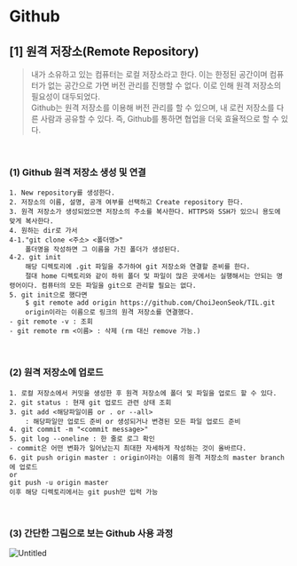 # Github
## [1] 원격 저장소(Remote Repository)
> 내가 소유하고 있는 컴퓨터는 로컬 저장소라고 한다. 이는 한정된 공간이며 컴퓨터가 없는 공간으로 가면 버전 관리를 진행할 수 없다. 이로 인해 원격 저장소의 필요성이 대두되었다. <br> Github는 원격 저장소를 이용해 버전 관리를 할 수 있으며, 내 로컨 저장소를 다른 사람과 공유할 수 있다. 즉, Github를 통하면 협업을 더욱 효율적으로 할 수 있다.
<br>

### (1) Github 원격 저장소 생성 및 연결
```
1. New repository를 생성한다.
2. 저장소의 이름, 설명, 공개 여부를 선택하고 Create repository 한다.
3. 원격 저장소가 생성되었으면 저장소의 주소를 복사한다. HTTPS와 SSH가 있으니 용도에 맞게 복사한다.
4. 원하는 dir로 가서 
4-1."git clone <주소> <폴더명>"
    폴더명을 작성하면 그 이름을 가진 폴더가 생성된다. 
4-2. git init
    해당 디렉토리에 .git 파일을 추가하여 git 저장소와 연결할 준비를 한다. 
    절대 home 디렉토리와 같이 하위 폴더 및 파일이 많은 곳에서는 실행해서는 안되는 명령어이다. 컴퓨터의 모든 파일을 git으로 관리할 필요는 없다.
5. git init으로 했다면 
    $ git remote add origin https://github.com/ChoiJeonSeok/TIL.git
    origin이라는 이름으로 링크의 원격 저장소를 연결했다.
- git remote -v : 조회
- git remote rm <이름> : 삭제 (rm 대신 remove 가능.)
```
<br>

### (2) 원격 저장소에 업로드
```
1. 로컬 저장소에서 커밋을 생성한 후 원격 저장소에 폴더 및 파일을 업로드 할 수 있다.
2. git status : 현재 git 업로드 관련 상태 조회
3. git add <해당파일이름 or . or --all>
    : 해당파일만 업로드 준비 or 생성되거나 변경된 모든 파일 업로드 준비
4. git commit -m "<commit message>"
5. git log --oneline : 한 줄로 로그 확인
- commit은 어떤 변화가 일어났는지 최대한 자세하게 작성하는 것이 올바르다.
6. git push origin master : origin이라는 이름의 원격 저장소의 master branch에 업로드
or
git push -u origin master
이후 해당 디렉토리에서는 git push만 입력 가능
```
<br>

### (3) 간단한 그림으로 보는 Github 사용 과정
![Untitled](https://user-images.githubusercontent.com/82266289/224491303-00ab586c-dac6-4dd3-9cc2-49489601e067.png)